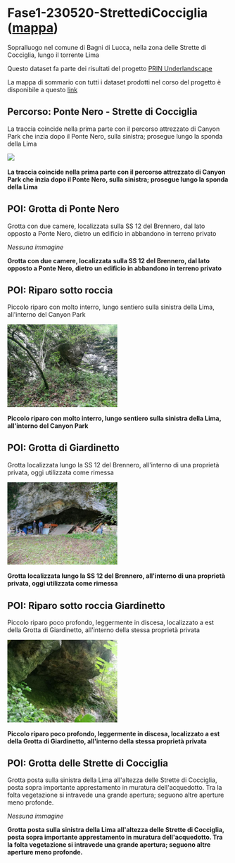 # Fase1-230520-StrettediCocciglia ([mappa](https://umap.openstreetmap.fr/it/map/fase1-230520-strettedicocciglia_1067180))
Sopralluogo nel comune di Bagni di Lucca, nella zona delle Strette di Cocciglia, lungo il torrente Lima

Questo dataset fa parte dei risultati del progetto [PRIN Underlandscape](https://sites.google.com/view/prin-underlandscape/)

La mappa di sommario con tutti i dataset prodotti nel corso del progetto è disponibile a questo [link](https://umap.openstreetmap.fr/it/map/sommario_1044830)

## Percorso: Ponte Nero - Strette di Cocciglia
La traccia coincide nella prima parte con il percorso attrezzato di Canyon Park che inzia dopo il Ponte Nero, sulla sinistra; prosegue lungo la sponda della Lima

[<img src=vignettes/HnP7dyGs.jpg width='250'/>](HnP7dyGs.jpg) 

**La traccia coincide nella prima parte con il percorso attrezzato di Canyon Park che inzia dopo il Ponte Nero, sulla sinistra; prosegue lungo la sponda della Lima**
## POI: Grotta di Ponte Nero
Grotta con due camere, localizzata sulla SS 12 del Brennero, dal lato opposto a Ponte Nero, dietro un edificio in abbandono in terreno privato

*Nessuna immagine* 

**Grotta con due camere, localizzata sulla SS 12 del Brennero, dal lato opposto a Ponte Nero, dietro un edificio in abbandono in terreno privato**
## POI: Riparo sotto roccia
Piccolo riparo con molto interro, lungo sentiero sulla sinistra della Lima, all'interno del Canyon Park

[<img src=vignettes/XNGbN50M.jpg width='250'/>](XNGbN50M.jpg) 

**Piccolo riparo con molto interro, lungo sentiero sulla sinistra della Lima, all'interno del Canyon Park**
## POI: Grotta di Giardinetto
Grotta localizzata lungo la SS 12 del Brennero, all'interno di una proprietà privata, oggi utilizzata come rimessa

[<img src=vignettes/mDkLR6TC.jpg width='250'/>](mDkLR6TC.jpg) 

**Grotta localizzata lungo la SS 12 del Brennero, all'interno di una proprietà privata, oggi utilizzata come rimessa**
## POI: Riparo sotto roccia Giardinetto
Piccolo riparo poco profondo, leggermente in discesa, localizzato a est della Grotta di Giardinetto, all'interno della stessa proprietà privata

[<img src=vignettes/5ytFhmRR.jpg width='250'/>](5ytFhmRR.jpg) 

**Piccolo riparo poco profondo, leggermente in discesa, localizzato a est della Grotta di Giardinetto, all'interno della stessa proprietà privata**
## POI: Grotta delle Strette di Cocciglia
Grotta posta sulla sinistra della Lima all'altezza delle Strette di Cocciglia, posta sopra importante apprestamento in muratura dell'acquedotto. Tra la folta vegetazione si intravede una grande apertura; seguono altre aperture meno profonde.

*Nessuna immagine* 

**Grotta posta sulla sinistra della Lima all'altezza delle Strette di Cocciglia, posta sopra importante apprestamento in muratura dell'acquedotto. Tra la folta vegetazione si intravede una grande apertura; seguono altre aperture meno profonde.**
